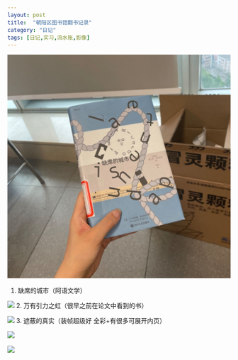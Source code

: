 ```yaml
---
layout: post
title:  "朝阳区图书馆翻书记录"
category: "日记"
tags: [日记,实习,流水账,影像]
---
```


![《缺席的城市》](/asset/缺席的城市.jpg)
1. 缺席的城市（阿语文学）

![](http://a1.qpic.cn/psc?/V53GIl8f3751DN3c9Llk18DASo01Qwrs/bqQfVz5yrrGYSXMvKr.cqT10lV0yirghTCKz2RDAn02RjgcRIg5AFlL0LmXERWdi4inUHpuGuAzMPeraPnl3ItXFsxmCZ96MAn5*EvMxHZ4!/c&ek=1&kp=1&pt=0&bo=QAZABtAL0AsBJwA!&tl=3&vuin=769662279&tm=1685206800&dis_t=1685207055&dis_k=041ae20d6327a803f3c79f7d05776139&sce=60-2-2&rf=viewer_4)
2. 万有引力之虹（很早之前在论文中看到的书）

![](http://m.qpic.cn/psc?/V53GIl8f3751DN3c9Llk18DASo01Qwrs/bqQfVz5yrrGYSXMvKr.cqUbB1WAinHv1oxblZxIyxb98xsZVt8fCzXS*gl22oYoPed0TBmSPAkOSsB8qgFV15khPacQoCI.sxYkQC2wyPGA!/b&bo=QAZABtAL0AsBNxA!&rf=viewer_4)
3. 遮蔽的真实（装帧超级好 全彩+有很多可展开内页）

<!--呜呜不能用qq空间-->

![](http://a1.qpic.cn/psc?/V14Bl8L13lfRzg/bqQfVz5yrrGYSXMvKr.cqffZ0XxHzUcdolfEYsrR97eEfnt8HWYjUwl4DzziOr4xSGZtH6NfbcwpVBVUSTT7UqI8mf1diYlZD3a*cNZYaVI!/c&ek=1&kp=1&pt=0&bo=gAc4BIAHOAQWECA!&tl=3&vuin=769662279&tm=1685206800&dis_t=1685207620&dis_k=52a7aba20da30fed56248677fde14065&sce=60-2-2&rf=viewer_311)

![](https://wx1.sinaimg.cn/mw690/006GsVFbly1hedfmwoa7xj30zk0qowkt.jpg)
